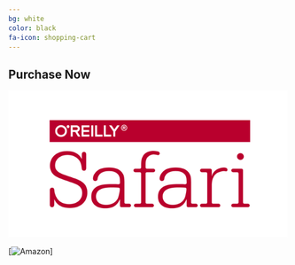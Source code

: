 ```yaml
---
bg: white
color: black
fa-icon: shopping-cart
---
```


## Purchase Now

[![Safari Books Online](/img/safari.png)](http://www.tkqlhce.com/click-8393250-11260198?url=http%3A%2F%2Fshop.oreilly.com%2Fproduct%2F0636920075837.do%3Fcmp%3Daf-velocity-books-videos-product_cj_9781491984307_%2525zp&cjsku=SKU-KIT-9781491984307-print)

[![Amazon](https://www.amazon.com/Cloud-Native-Infrastructure-Manage-Scalable/dp/1491984309)]
